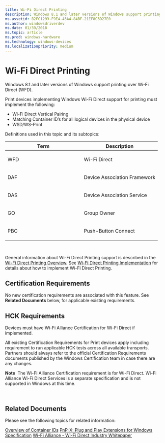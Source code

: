 ```yaml
---
title: Wi-Fi Direct Printing
description: Windows 8.1 and later versions of Windows support printing over Wi-Fi Direct (WFD).
ms.assetid: B2FC1293-F9E4-43A4-84BF-21EF8C3D27E0
ms.author: windowsdriverdev
ms.date: 01/30/2018
ms.topic: article
ms.prod: windows-hardware
ms.technology: windows-devices
ms.localizationpriority: medium
---
```


# Wi-Fi Direct Printing


Windows 8.1 and later versions of Windows support printing over Wi-Fi Direct (WFD).

Print devices implementing Windows Wi-Fi Direct support for printing must implement the following:

-   Wi-Fi Direct Vertical Pairing
-   Matching Container ID’s for all logical devices in the physical device
-   WSD/WS-Print

Definitions used in this topic and its subtopics:

<table>
<colgroup>
<col width="50%" />
<col width="50%" />
</colgroup>
<thead>
<tr class="header">
<th>Term</th>
<th>Description</th>
</tr>
</thead>
<tbody>
<tr class="odd">
<td><p>WFD</p></td>
<td><p>Wi-Fi Direct</p></td>
</tr>
<tr class="even">
<td><p>DAF</p></td>
<td><p>Device Association Framework</p></td>
</tr>
<tr class="odd">
<td><p>DAS</p></td>
<td><p>Device Association Service</p></td>
</tr>
<tr class="even">
<td><p>GO</p></td>
<td><p>Group Owner</p></td>
</tr>
<tr class="odd">
<td><p>PBC</p></td>
<td><p>Push-Button Connect</p></td>
</tr>
</tbody>
</table>

 

General information about Wi-Fi Direct Printing support is described in the [Wi-Fi Direct Printing Overview](wfd-overview.md). See [Wi-Fi Direct Printing Implementation](wfd-implementation.md) for details about how to implement Wi-Fi Direct Printing.

## Certification Requirements


No new certification requirements are associated with this feature. See **Related Documents** below, for applicable existing requirements.

## HCK Requirements


Devices must have Wi-Fi Alliance Certification for Wi-Fi Direct if implemented.

All existing Certification Requirements for Print devices apply including requirement to run applicable HCK tests across all available transports. Partners should always refer to the official Certification Requirements documents published by the Windows Certification team in case there are any changes.

**Note**  The Wi-Fi Alliance Certification requirement is for Wi-Fi Direct. Wi-Fi Alliance Wi-Fi Direct Services is a separate specification and is not supported in Windows at this time.

 

## Related Documents


Please see the following topics for related information:

[Overview of Container IDs](https://docs.microsoft.com/windows-hardware/drivers/install/overview-of-container-ids)
[PnP-X: Plug and Play Extensions for Windows Specification](http://msdn.microsoft.com/windows/hardware/gg463082)
[Wi-Fi Alliance - Wi-Fi Direct Industry Whitepaper](http://go.microsoft.com/fwlink/p/?LinkId=784967)
 

 





